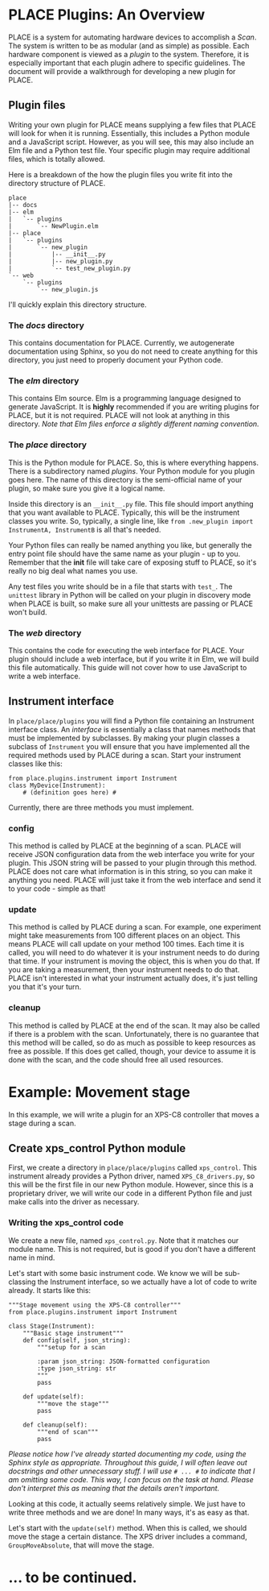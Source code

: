 # PLACE Plugins: An Overview

PLACE is a system for automating hardware devices to accomplish a *Scan*. The system is written to be as modular (and as simple) as possible. Each hardware component is viewed as a *plugin* to the system. Therefore, it is especially important that each plugin adhere to specific guidelines. The document will provide a walkthrough for developing a new plugin for PLACE.

## Plugin files

Writing your own plugin for PLACE means supplying a few files that PLACE will look for when it is running. Essentially, this includes a Python module and a JavaScript script. However, as you will see, this may also include an Elm file and a Python test file. Your specific plugin may require additional files, which is totally allowed.

Here is a breakdown of the how the plugin files you write fit into the directory structure of PLACE.

    place
    |-- docs
    |-- elm
    |   `-- plugins
    |       `-- NewPlugin.elm
    |-- place
    |   `-- plugins
    |       `-- new_plugin
    |           |-- __init__.py
    |           |-- new_plugin.py
    |           `-- test_new_plugin.py
    `-- web
        `-- plugins
            `-- new_plugin.js

I'll quickly explain this directory structure.

### The *docs* directory
This contains documentation for PLACE. Currently, we autogenerate documentation using Sphinx, so you do not need to create anything for this directory, you just need to properly document your Python code.

### The *elm* directory
This contains Elm source. Elm is a programming language designed to generate JavaScript. It is **highly** recommended if you are writing plugins for PLACE, but it is not required. PLACE will not look at anything in this directory. *Note that Elm files enforce a slightly different naming convention.*

### The *place* directory
This is the Python module for PLACE. So, this is where everything happens. There is a subdirectory named *plugins*. Your Python module for you plugin goes here. The name of this directory is the semi-official name of your plugin, so make sure you give it a logical name.

Inside this directory is an `__init__.py` file. This file should import anything that you want available to PLACE. Typically, this will be the instrument classes you write. So, typically, a single line, like `from .new_plugin import InstrumentA, InstrumentB` is all that's needed.

Your Python files can really be named anything you like, but generally the entry point file should have the same name as your plugin - up to you. Remember that the __init__ file will take care of exposing stuff to PLACE, so it's really no big deal what names you use.

Any test files you write should be in a file that starts with `test_`. The `unittest` library in Python will be called on your plugin in discovery mode when PLACE is built, so make sure all your unittests are passing or PLACE won't build.

### The *web* directory 
This contains the code for executing the web interface for PLACE. Your plugin should include a web interface, but if you write it in Elm, we will build this file automatically. This guide will not cover how to use JavaScript to write a web interface.

## Instrument interface
In `place/place/plugins` you will find a Python file containing an Instrument interface class. An *interface* is essentially a class that names methods that must be implemented by subclasses. By making your plugin classes a subclass of `Instrument` you will ensure that you have implemented all the required methods used by PLACE during a scan. Start your instrument classes like this:

    from place.plugins.instrument import Instrument
    class MyDevice(Instrument):
        # (definition goes here) #

Currently, there are three methods you must implement.

### config
This method is called by PLACE at the beginning of a scan. PLACE will receive JSON configuration data from the web interface you write for your plugin. This JSON string will be passed to your plugin through this method. PLACE does not care what information is in this string, so you can make it anything you need. PLACE will just take it from the web interface and send it to your code - simple as that!

### update
This method is called by PLACE during a scan. For example, one experiment might take measurements from 100 different places on an object. This means PLACE will call update on your method 100 times. Each time it is called, you will need to do whatever it is your instrument needs to do during that time. If your instrument is moving the object, this is when you do that. If you are taking a measurement, then your instrument needs to do that. PLACE isn't interested in what your instrument actually does, it's just telling you that it's your turn.

### cleanup
This method is called by PLACE at the end of the scan. It may also be called if there is a problem with the scan. Unfortunately, there is no guarantee that this method will be called, so do as much as possible to keep resources as free as possible. If this does get called, though, your device to assume it is done with the scan, and the code should free all used resources.

# Example: Movement stage
In this example, we will write a plugin for an XPS-C8 controller that moves a stage during a scan.

## Create xps_control Python module
First, we create a directory in `place/place/plugins` called `xps_control`. This instrument already provides a Python driver, named `XPS_C8_drivers.py`, so this will be the first file in our new Python module. However, since this is a proprietary driver, we will write our code in a different Python file and just make calls into the driver as necessary.

### Writing the xps_control code
We create a new file, named `xps_control.py`. Note that it matches our module name. This is not required, but is good if you don't have a different name in mind.

Let's start with some basic instrument code. We know we will be sub-classing the Instrument interface, so we actually have a lot of code to write already. It starts like this:

    """Stage movement using the XPS-C8 controller"""
    from place.plugins.instrument import Instrument
    
    class Stage(Instrument):
        """Basic stage instrument"""
        def config(self, json_string):
            """setup for a scan
            
            :param json_string: JSON-formatted configuration
            :type json_string: str
            """
            pass
            
        def update(self):
            """move the stage"""
            pass
            
        def cleanup(self):
            """end of scan"""
            pass

*Please notice how I've already started documenting my code, using the Sphinx style as appropriate. Throughout this guide, I will often leave out docstrings and other unnecessary stuff. I will use `# ... #` to indicate that I am omitting some code. This way, I can focus on the task at hand. Please don't interpret this as meaning that the details aren't important.*

Looking at this code, it actually seems relatively simple. We just have to write three methods and we are done! In many ways, it's as easy as that.

Let's start with the `update(self)` method. When this is called, we should move the stage a certain distance. The XPS driver includes a command, `GroupMoveAbsolute`, that will move the stage.

# ... to be continued.
